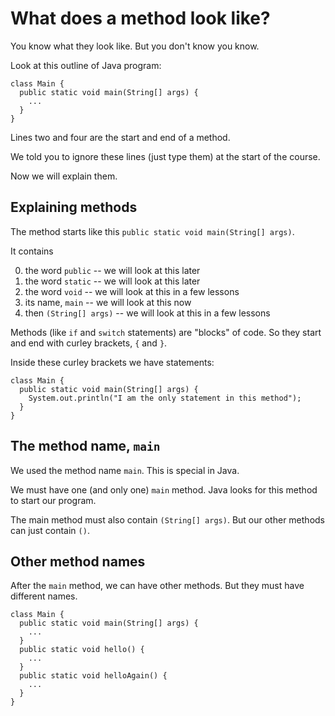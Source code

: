 
# What does a method look like?

You know what they look like. But you don't know you know. 

Look at this outline of Java program:

```
class Main {
  public static void main(String[] args) {
    ...
  }
}
```

Lines two and four are the start and end of a method.

We told you to ignore these lines (just type them) at the start of the course.

Now we will explain them.

## Explaining methods

The method starts like this `public static void main(String[] args)`.

It contains

0. the word `public` -- we will look at this later
0. the word `static`  -- we will look at this later
0. the word `void` -- we will look at this in a few lessons
0. its name, `main` -- we will look at this now
0. then `(String[] args)`  -- we will look at this in a few lessons

Methods (like `if` and `switch` statements) are "blocks" of code. So they start and end with curley brackets, `{` and `}`.

Inside these curley brackets we have statements:

```
class Main {
  public static void main(String[] args) {
    System.out.println("I am the only statement in this method");
  }
}
```

## The method name, `main`

We used the method name `main`. This is special in Java.

We must have one (and only one) `main` method. Java looks for this method to start our program.

The main method must also contain `(String[] args)`. But our other methods can just contain `()`.

## Other method names

After the `main` method, we can have other methods. But they must have different names.

```
class Main {
  public static void main(String[] args) {
    ...
  }
  public static void hello() {
    ...
  }
  public static void helloAgain() {
    ...
  }
}
```
